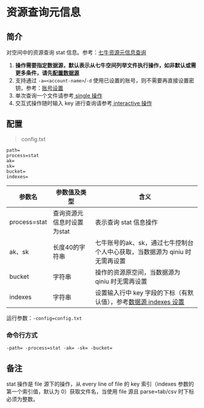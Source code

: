 # 资源查询元信息

## 简介
对空间中的资源查询 stat 信息。参考：[七牛资源元信息查询](https://developer.qiniu.com/kodo/api/1308/stat)  
1. **操作需要指定数据源，默认表示从七牛空间列举文件执行操作，如非默认或需更多条件，请先[配置数据源](datasource.md)**  
2. 支持通过 `-a=<account-name>`/`-d` 使用已设置的账号，则不需要再直接设置密钥，参考：[账号设置](../README.md#账号设置)  
3. 单次查询一个文件请参考[ single 操作](single.md)  
4. 交互式操作随时输入 key 进行查询请参考[ interactive 操作](interactive.md)  

## 配置
> config.txt
```
path=
process=stat
ak=
sk=
bucket=
indexes=
```  
|参数名|参数值及类型 | 含义|  
|-----|-------|-----|  
|process=stat| 查询资源元信息时设置为stat| 表示查询 stat 信息操作|  
|ak、sk|长度40的字符串|七牛账号的ak、sk，通过七牛控制台个人中心获取，当数据源为 qiniu 时无需再设置|  
|bucket| 字符串| 操作的资源原空间，当数据源为 qiniu 时无需再设置|  
|indexes|字符串| 设置输入行中 key 字段的下标（有默认值），参考[数据源 indexes 设置](datasource.md#1-公共参数)|  

运行参数：`-config=config.txt`

### 命令行方式
```
-path= -process=stat -ak= -sk= -bucket=
```

## 备注
stat 操作是 file 源下的操作，从 every line of file 的 key 索引（indexes 参数的第一个索引值，默认为 0）获取文件名，当使用 file 源且 parse=tab/csv 时下标必须为整数。
